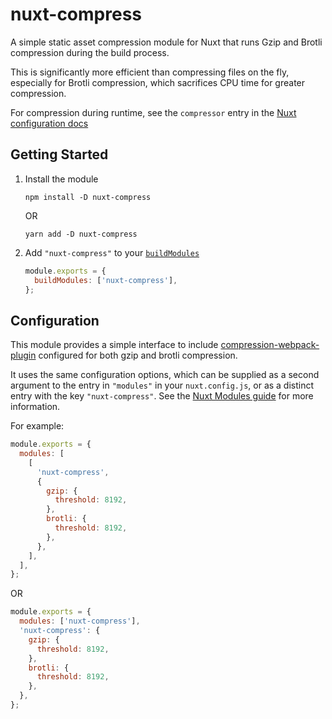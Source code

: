 # nuxt-compress

A simple static asset compression module for Nuxt that runs Gzip and Brotli
compression during the build process.

This is significantly more efficient than compressing files on the fly,
especially for Brotli compression, which sacrifices CPU time for greater
compression.

For compression during runtime, see the `compressor` entry in the
[Nuxt configuration docs](https://nuxtjs.org/api/configuration-render/#compressor)

## Getting Started

1. Install the module

   ```console
   npm install -D nuxt-compress
   ```

   OR

   ```console
   yarn add -D nuxt-compress
   ```

2. Add `"nuxt-compress"` to your
   [`buildModules`](https://nuxtjs.org/docs/2.x/configuration-glossary/configuration-modules#buildmodules)

   ```js
   module.exports = {
     buildModules: ['nuxt-compress'],
   };
   ```

## Configuration

This module provides a simple interface to include
[compression-webpack-plugin](https://github.com/webpack-contrib/compression-webpack-plugin)
configured for both gzip and brotli compression.

It uses the same configuration options, which can be supplied as a second
argument to the entry in `"modules"` in your `nuxt.config.js`, or as a distinct
entry with the key `"nuxt-compress"`. See the
[Nuxt Modules guide](https://nuxtjs.org/guide/modules/) for more information.

For example:

```js
module.exports = {
  modules: [
    [
      'nuxt-compress',
      {
        gzip: {
          threshold: 8192,
        },
        brotli: {
          threshold: 8192,
        },
      },
    ],
  ],
};
```

OR

```js
module.exports = {
  modules: ['nuxt-compress'],
  'nuxt-compress': {
    gzip: {
      threshold: 8192,
    },
    brotli: {
      threshold: 8192,
    },
  },
};
```
